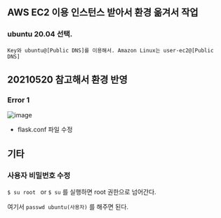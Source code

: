 ## AWS EC2 이용 인스턴스 받아서 환경 옮겨서 작업

### ubuntu 20.04 선택. 
`Key와 ubuntu@[Public DNS]를 이용해서. Amazon Linux는 user-ec2@[Public DNS]`


## 20210520 참고해서 환경 반영

### Error 1
![image](https://user-images.githubusercontent.com/43158502/120145616-c8498180-c21e-11eb-8645-7dcd85942a78.png)

- flask.conf 파일 수정





## 기타
### 사용자 비밀번호 수정
`$ su root `
or 
`$ su`
를 실행하면 root 권한으로 넘어간다.

여기서 `passwd ubuntu(사용자)`
를 해주면 된다.
